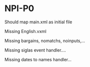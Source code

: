 # NPI-P0

Should map main.xml as initial file 

Missing English.vxml

Missing bargains, nomatchs, noinputs,...

Missing siglas event handler....

Missing dates to names handler...
